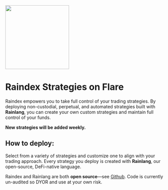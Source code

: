 <img style="width:200px;" src="/_images/Flare_dark_bg.png" />

# Raindex Strategies on Flare

Raindex empowers you to take full control of your trading strategies. By deploying non-custodial, perpetual, and automated strategies built with **Rainlang**, you can create your own custom strategies and maintain full control of your funds.

**New strategies will be added weekly.**

## How to deploy:

Select from a variety of strategies and customize one to align with your trading approach. Every strategy you deploy is created with **Rainlang**, our open-source, DeFi-native language.

Raindex and Rainlang are both **open source**—see [Github](https://github.com/rainlanguage). Code is currently un-audited so DYOR and use at your own risk.